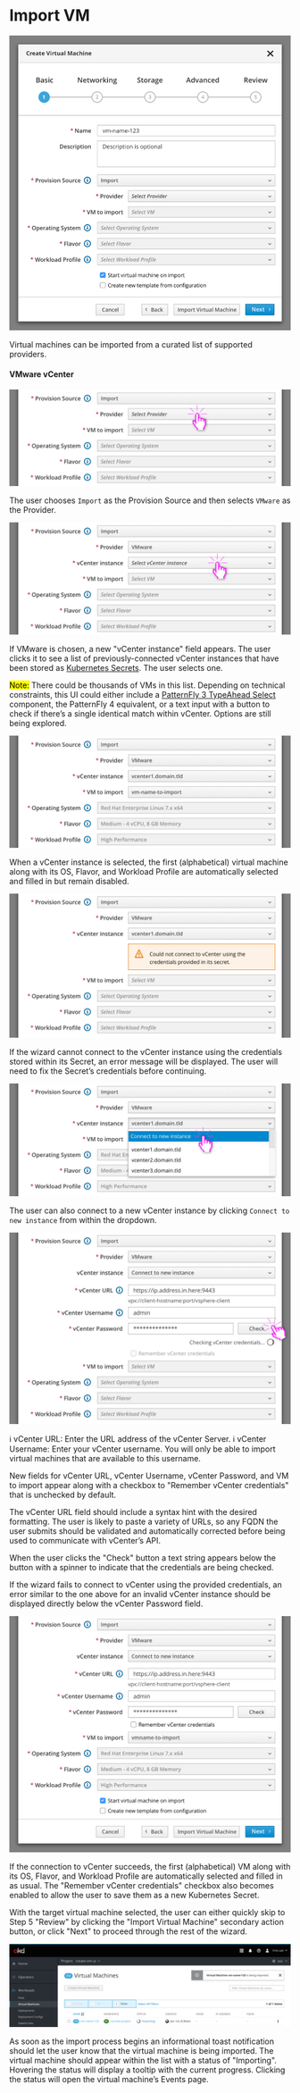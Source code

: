 # Import VM

![Provision Source Import](img/1-4-1-0-basic-provision-import.png)

Virtual machines can be imported from a curated list of supported providers.

#### VMware vCenter

![Click Provider](img/1-4-1-1-basic-provision-import-click.png)

The user chooses `Import` as the Provision Source and then selects `VMware` as the Provider.

![Click vCenter instance](img/1-4-1-2-basic-provision-import-instance.png)

If VMware is chosen, a new "vCenter instance" field appears. The user clicks it to see a list of previously-connected vCenter instances that have been stored as [Kubernetes Secrets](https://kubernetes.io/docs/concepts/configuration/secret/). The user selects one.

<mark>Note:</mark> There could be thousands of VMs in this list. Depending on technical constraints, this UI could either include a [PatternFly 3 TypeAhead Select](https://rawgit.com/patternfly/patternfly-react/gh-pages/patternfly-3/index.html?knob-Submit%20Form%20On%20Enter=true&knob-select%20Hint%20On%20Enter=true&knob-Set%20the%20Minimum%20Length%20to%20Autocomplete=1&knob-highlight%20Only%20Result=true&knob-Allow%20Adding%20New%20Items=true&knob-Multiple%20Selection=true&knob-Size=small&knob-Leeway=2&knob-Clear%20Button=true&knob-Max%20Shown=1&selectedKind=patternfly-react%2FForms%20and%20Controls%2FTypeAhead%20Select&selectedStory=Using%20Async%20Calls&full=0&addons=1&stories=1&panelRight=0&addonPanel=storybooks%2Fstorybook-addon-knobs) component, the PatternFly 4 equivalent, or a text input with a button to check if there’s a single identical match within vCenter. Options are still being explored.

![VMware provider default](img/1-4-1-3a-basic-provision-import-chosen.png)

When a vCenter instance is selected, the first (alphabetical) virtual machine along with its OS, Flavor, and Workload Profile are automatically selected and filled in but remain disabled.

![VMware provider credential error](img/1-4-1-3b-basic-provision-import-chosen.png)

If the wizard cannot connect to the vCenter instance using the credentials stored within its Secret, an error message will be displayed. The user will need to fix the Secret’s credentials before continuing.

![Connecting to new VMware vCenter instance](img/1-4-1-4-basic-provision-import-add.png)

The user can also connect to a new vCenter instance by clicking `Connect to new instance` from within the dropdown.

![Checking new VMware vCenter credentials](img/1-4-1-5-basic-provision-import-check.png)

ℹ️ vCenter URL: Enter the URL address of the vCenter Server.
ℹ️ vCenter Username: Enter your vCenter username. You will only be able to import virtual machines that are available to this username.

New fields for vCenter URL, vCenter Username, vCenter Password, and VM to import appear along with a checkbox to "Remember vCenter credentials" that is unchecked by default.

The vCenter URL field should include a syntax hint with the desired formatting. The user is likely to paste a variety of URLs, so any FQDN the user submits should be validated and automatically corrected before being used to communicate with vCenter’s API.

When the user clicks the "Check" button a text string appears below the button with a spinner to indicate that the credentials are being checked.

If the wizard fails to connect to vCenter using the provided credentials, an error similar to the one above for an invalid vCenter instance should be displayed directly below the vCenter Password field.

![VMware vCenter credentials valid](img/1-4-1-6-basic-provision-import-filled.png)

If the connection to vCenter succeeds, the first (alphabetical) VM along with its OS, Flavor, and Workload Profile are automatically selected and filled in as usual. The "Remember vCenter credentials" checkbox also becomes enabled to allow the user to save them as a new Kubernetes Secret.

With the target virtual machine selected, the user can either quickly skip to Step 5 "Review" by clicking the "Import Virtual Machine" secondary action button, or click "Next" to proceed through the rest of the wizard.

![Import notification](img/1-4-1-7-basic-provision-import-notification.png)

As soon as the import process begins an informational toast notification should let the user know that the virtual machine is being imported. The virtual machine should appear within the list with a status of "Importing". Hovering the status will display a tooltip with the current progress. Clicking the status will open the virtual machine’s Events page.